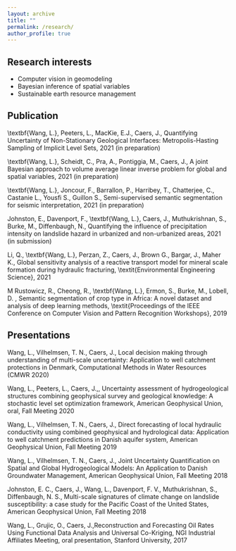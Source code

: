 ```yaml
---
layout: archive
title: ""
permalink: /research/
author_profile: true
---
```


## Research interests

- Computer vision in geomodeling
- Bayesian inference of spatial variables
- Sustainable earth resource management

## Publication

\textbf{Wang, L.}, Peeters, L., MacKie, E.J.,  Caers, J., Quantifying Uncertainty of Non-Stationary Geological Interfaces: Metropolis-Hasting Sampling of Implicit Level Sets, 2021
(in preparation)

\textbf{Wang, L.}, Scheidt, C., Pra, A., Pontiggia, M.,  Caers, J., A joint Bayesian approach to volume average linear inverse problem for global and spatial variables, 2021
(in preparation)

\textbf{Wang, L.}, Joncour, F., Barrallon, P., Harribey, T., Chatterjee, C., Castanie L., Yousfi S., Guillon S., Semi-supervised semantic segmentation for seismic interpretation, 2021 (in preparation)

Johnston, E., Davenport, F., \textbf{Wang, L.}, Caers, J., Muthukrishnan, S., Burke, M., Diffenbaugh, N., Quantifying the influence of precipitation intensity on landslide hazard in urbanized and non-urbanized areas, 2021
(in submission)


Li, Q., \textbf{Wang, L.}, Perzan, Z., Caers, J., Brown G., Bargar, J., Maher K., Global sensitivity analysis of a reactive transport model for mineral scale formation during hydraulic fracturing, \textit{Environmental Engineering Science}, 2021


M Rustowicz, R., Cheong, R., \textbf{Wang, L.}, Ermon, S., Burke, M., Lobell, D. , Semantic segmentation of crop type in Africa: A novel dataset and analysis of deep learning methods, \textit{Proceedings of the IEEE Conference on Computer Vision and Pattern Recognition Workshops}, 2019


## Presentations

Wang, L., Vilhelmsen, T. N., Caers, J., Local decision making through understanding of multi-scale uncertainty: Application to well catchment protections in Denmark, Computational Methods in Water Resources (CMWR 2020)

Wang, L., Peeters, L., Caers, J.,, Uncertainty assessment of hydrogeological structures combining geophysical survey and geological knowledge: A stochastic level set optimization framework, American Geophysical Union, oral, Fall Meeting 2020

Wang, L., Vilhelmsen, T. N., Caers, J., Direct forecasting of local hydraulic conductivity using combined geophysical and hydrological data: Application to well catchment predictions in Danish aquifer system, American Geophysical Union, Fall Meeting 2019

Wang, L., Vilhelmsen, T. N., Caers, J., Joint Uncertainty Quantification on Spatial and Global Hydrogeological Models: An Application to Danish Groundwater Management, American Geophysical Union, Fall Meeting 2018

Johnston, E. C., Caers, J., Wang, L., Davenport, F. V., Muthukrishnan, S., Diffenbaugh, N. S., Multi-scale signatures of climate change on landslide susceptibility: a case study for the Pacific Coast of the United States, American Geophysical Union,
Fall Meeting 2018

Wang, L., Grujic, O., Caers, J.,Reconstruction and Forecasting Oil Rates Using Functional Data Analysis and Universal Co-Kriging, NGI Industrial Affiliates Meeting, oral presentation, Stanford University, 2017
